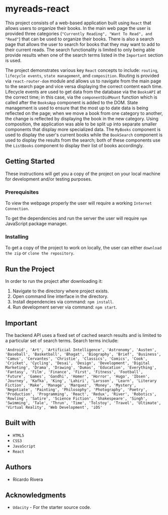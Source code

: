 # myreads-react
This project consists of a web-based application built using `React` that allows users to organize their books. In the main web page the user is provided three categories (`"Currently Reading", "Want To Read", and "Read"`) that can be used to organize their books. There is also a search page that allows the user to search for books that they may want to add to their current reads. The search functionality is limited to only being able provide results when one of the search terms listed in the `Important` section is used.

The project demonstrates various key `React` concepts to include: `routing`, `lifecycle events`, `state management`, and `composition`. Routing is provided via `react-router-dom` module and allows us to navigate from the main page to the search page and vice versa displaying the correct content each time. Lifecycle events are used to get data from the database via the `BooksAPI` at the correct time; in this case, via the `componentDidMount` function which is called after the `BooksApp` component is added to the DOM. State management is used to ensure that the most up to date data is being reflected on the page; when we move a book from one category to another, the change is reflected by displaying the book in the new category. Using composition, the application was able to be split up into separate smaller components that display more specialized data. The `MyBooks` component is used to display the user's current books while the `BookSearch` component is used to display the results from the search; both of these components use the `ListBooks` component to display their list of books accordingly.

## Getting Started
These instructions will get you a copy of the project on your local machine for development and/or testing purposes.

### Prerequisites
To view the webpage properly the user will require a working `Internet Connection`.

To get the dependencies and run the server the user will require `npm` JavaScript package manager.

### Installing
To get a copy of the project to work on locally, the user can either `download the zip` or `clone the repository`.

## Run the Project
In order to run the project after downloading it:
1) Navigate to the directory where project exists.
2) Open command line interface in the directory.
3) Install dependencies via command: `npm install`.
4) Run development server via command: `npm start`.

## Important
The backend API uses a fixed set of cached search results and is limited to a particular set of search terms. Search terms include:

`
'Android', 'Art', 'Artificial Intelligence', 'Astronomy', 'Austen', 'Baseball', 'Basketball', 'Bhagat', 'Biography', 'Brief', 'Business', 'Camus', 'Cervantes', 'Christie', 'Classics', 'Comics', 'Cook', 'Cricket', 'Cycling', 'Desai', 'Design', 'Development', 'Digital Marketing', 'Drama', 'Drawing', 'Dumas', 'Education', 'Everything', 'Fantasy', 'Film', 'Finance', 'First', 'Fitness', 'Football', 'Future', 'Games', 'Gandhi', 'Homer', 'Horror', 'Hugo', 'Ibsen', 'Journey', 'Kafka', 'King', 'Lahiri', 'Larsson', 'Learn', 'Literary Fiction', 'Make', 'Manage', 'Marquez', 'Money', 'Mystery', 'Negotiate', 'Painting', 'Philosophy', 'Photography', 'Poetry', 'Production', 'Programming', 'React', 'Redux', 'River', 'Robotics', 'Rowling', 'Satire', 'Science Fiction', 'Shakespeare', 'Singh', 'Swimming', 'Tale', 'Thrun', 'Time', 'Tolstoy', 'Travel', 'Ultimate', 'Virtual Reality', 'Web Development', 'iOS'
`

## Built with
* `HTML5`
* `CSS3`
* `JavaScript`
* `React`

## Authors
* Ricardo Rivera

## Acknowledgments
* `Udacity` - For the starter source code.